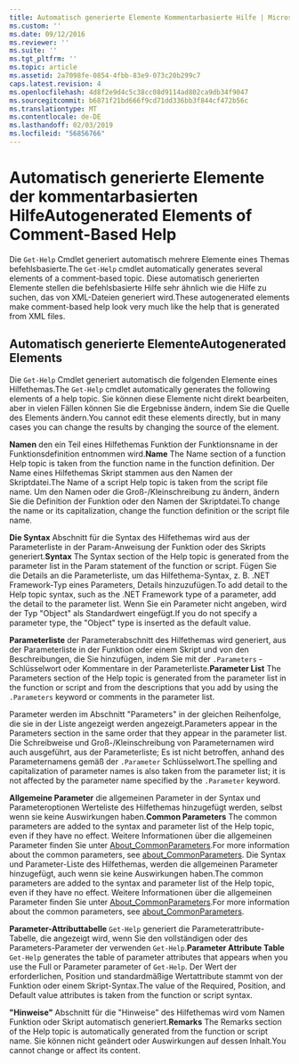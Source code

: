 ```yaml
---
title: Automatisch generierte Elemente Kommentarbasierte Hilfe | Microsoft-Dokumentation
ms.custom: ''
ms.date: 09/12/2016
ms.reviewer: ''
ms.suite: ''
ms.tgt_pltfrm: ''
ms.topic: article
ms.assetid: 2a7098fe-0854-4fbb-83e9-073c20b299c7
caps.latest.revision: 4
ms.openlocfilehash: 4d8f2e9d4c5c38cc08d9114ad802ca9db34f9047
ms.sourcegitcommit: b6871f21bd666f9cd71dd336bb3f844cf472b56c
ms.translationtype: MT
ms.contentlocale: de-DE
ms.lasthandoff: 02/03/2019
ms.locfileid: "56856766"
---
```

# <a name="autogenerated-elements-of-comment-based-help"></a><span data-ttu-id="12285-102">Automatisch generierte Elemente der kommentarbasierten Hilfe</span><span class="sxs-lookup"><span data-stu-id="12285-102">Autogenerated Elements of Comment-Based Help</span></span>

<span data-ttu-id="12285-103">Die `Get-Help` Cmdlet generiert automatisch mehrere Elemente eines Themas befehlsbasierte.</span><span class="sxs-lookup"><span data-stu-id="12285-103">The `Get-Help` cmdlet automatically generates several elements of a comment-based topic.</span></span> <span data-ttu-id="12285-104">Diese automatisch generierten Elemente stellen die befehlsbasierte Hilfe sehr ähnlich wie die Hilfe zu suchen, das von XML-Dateien generiert wird.</span><span class="sxs-lookup"><span data-stu-id="12285-104">These autogenerated elements make comment-based help look very much like the help that is generated from XML files.</span></span>

## <a name="autogenerated-elements"></a><span data-ttu-id="12285-105">Automatisch generierte Elemente</span><span class="sxs-lookup"><span data-stu-id="12285-105">Autogenerated Elements</span></span>

<span data-ttu-id="12285-106">Die `Get-Help` Cmdlet generiert automatisch die folgenden Elemente eines Hilfethemas.</span><span class="sxs-lookup"><span data-stu-id="12285-106">The `Get-Help` cmdlet automatically generates the following elements of a help topic.</span></span> <span data-ttu-id="12285-107">Sie können diese Elemente nicht direkt bearbeiten, aber in vielen Fällen können Sie die Ergebnisse ändern, indem Sie die Quelle des Elements ändern.</span><span class="sxs-lookup"><span data-stu-id="12285-107">You cannot edit these elements directly, but in many cases you can change the results by changing the source of the element.</span></span>

<span data-ttu-id="12285-108">**Namen** den ein Teil eines Hilfethemas Funktion der Funktionsname in der Funktionsdefinition entnommen wird.</span><span class="sxs-lookup"><span data-stu-id="12285-108">**Name** The Name section of a function Help topic is taken from the function name in the function definition.</span></span> <span data-ttu-id="12285-109">Der Name eines Hilfethemas Skript stammen aus den Namen der Skriptdatei.</span><span class="sxs-lookup"><span data-stu-id="12285-109">The Name of a script Help topic is taken from the script file name.</span></span> <span data-ttu-id="12285-110">Um den Namen oder die Groß-/Kleinschreibung zu ändern, ändern Sie die Definition der Funktion oder den Namen der Skriptdatei.</span><span class="sxs-lookup"><span data-stu-id="12285-110">To change the name or its capitalization, change the function definition or the script file name.</span></span>

<span data-ttu-id="12285-111">**Die Syntax** Abschnitt für die Syntax des Hilfethemas wird aus der Parameterliste in der Param-Anweisung der Funktion oder des Skripts generiert.</span><span class="sxs-lookup"><span data-stu-id="12285-111">**Syntax** The Syntax section of the Help topic is generated from the parameter list in the Param statement of the function or script.</span></span> <span data-ttu-id="12285-112">Fügen Sie die Details an die Parameterliste, um das Hilfethema-Syntax, z. B. .NET Framework-Typ eines Parameters, Details hinzuzufügen.</span><span class="sxs-lookup"><span data-stu-id="12285-112">To add detail to the Help topic syntax, such as the .NET Framework type of a parameter, add the detail to the parameter list.</span></span> <span data-ttu-id="12285-113">Wenn Sie ein Parameter nicht angeben, wird der Typ "Object" als Standardwert eingefügt.</span><span class="sxs-lookup"><span data-stu-id="12285-113">If you do not specify a parameter type, the "Object" type is inserted as the default value.</span></span>

<span data-ttu-id="12285-114">**Parameterliste** der Parameterabschnitt des Hilfethemas wird generiert, aus der Parameterliste in der Funktion oder einem Skript und von den Beschreibungen, die Sie hinzufügen, indem Sie mit der `.Parameters` -Schlüsselwort oder Kommentare in der Parameterliste.</span><span class="sxs-lookup"><span data-stu-id="12285-114">**Parameter List** The Parameters section of the Help topic is generated from the parameter list in the function or script and from the descriptions that you add by using the `.Parameters` keyword or comments in the parameter list.</span></span>

<span data-ttu-id="12285-115">Parameter werden im Abschnitt "Parameters" in der gleichen Reihenfolge, die sie in der Liste angezeigt werden angezeigt.</span><span class="sxs-lookup"><span data-stu-id="12285-115">Parameters appear in the Parameters section in the same order that they appear in the parameter list.</span></span> <span data-ttu-id="12285-116">Die Schreibweise und Groß-/Kleinschreibung von Parameternamen wird auch ausgeführt, aus der Parameterliste; Es ist nicht betroffen, anhand des Parameternamens gemäß der `.Parameter` Schlüsselwort.</span><span class="sxs-lookup"><span data-stu-id="12285-116">The spelling and capitalization of parameter names is also taken from the parameter list; it is not affected by the parameter name specified by the `.Parameter` keyword.</span></span>

<span data-ttu-id="12285-117">**Allgemeine Parameter** die allgemeinen Parameter in der Syntax und Parameteroptionen Werteliste des Hilfethemas hinzugefügt werden, selbst wenn sie keine Auswirkungen haben.</span><span class="sxs-lookup"><span data-stu-id="12285-117">**Common Parameters** The common parameters are added to the syntax and parameter list of the Help topic, even if they have no effect.</span></span> <span data-ttu-id="12285-118">Weitere Informationen über die allgemeinen Parameter finden Sie unter [About_CommonParameters](/powershell/module/microsoft.powershell.core/about/about_commonparameters).</span><span class="sxs-lookup"><span data-stu-id="12285-118">For more information about the common parameters, see [about_CommonParameters](/powershell/module/microsoft.powershell.core/about/about_commonparameters).</span></span>
<span data-ttu-id="12285-119">Die Syntax und Parameter-Liste des Hilfethemas, werden die allgemeinen Parameter hinzugefügt, auch wenn sie keine Auswirkungen haben.</span><span class="sxs-lookup"><span data-stu-id="12285-119">The common parameters are added to the syntax and parameter list of the Help topic, even if they have no effect.</span></span> <span data-ttu-id="12285-120">Weitere Informationen über die allgemeinen Parameter finden Sie unter [About_CommonParameters](/powershell/module/microsoft.powershell.core/about/about_commonparameters).</span><span class="sxs-lookup"><span data-stu-id="12285-120">For more information about the common parameters, see [about_CommonParameters](/powershell/module/microsoft.powershell.core/about/about_commonparameters).</span></span>

<span data-ttu-id="12285-121">**Parameter-Attributtabelle** 
 `Get-Help` generiert die Parameterattribute-Tabelle, die angezeigt wird, wenn Sie den vollständigen oder des Parameters-Parameter der verwenden `Get-Help`.</span><span class="sxs-lookup"><span data-stu-id="12285-121">**Parameter Attribute Table**
`Get-Help` generates the table of parameter attributes that appears when you use the Full or Parameter parameter of `Get-Help`.</span></span> <span data-ttu-id="12285-122">Der Wert der erforderlichen, Position und standardmäßige Wertattribute stammt von der Funktion oder einem Skript-Syntax.</span><span class="sxs-lookup"><span data-stu-id="12285-122">The value of the Required, Position, and Default value attributes is taken from the function or script syntax.</span></span>

<span data-ttu-id="12285-123">**"Hinweise"** Abschnitt für die "Hinweise" des Hilfethemas wird vom Namen Funktion oder Skript automatisch generiert.</span><span class="sxs-lookup"><span data-stu-id="12285-123">**Remarks** The Remarks section of the Help topic is automatically generated from the function or script name.</span></span> <span data-ttu-id="12285-124">Sie können nicht geändert oder Auswirkungen auf dessen Inhalt.</span><span class="sxs-lookup"><span data-stu-id="12285-124">You cannot change or affect its content.</span></span>
